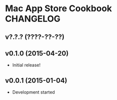 Mac App Store Cookbook CHANGELOG
================================

v?.?.? (????-??-??)
-------------------

v0.1.0 (2015-04-20)
-------------------
- Initial release!

v0.0.1 (2015-01-04)
-------------------
- Development started
